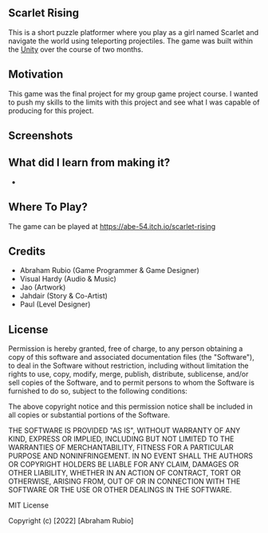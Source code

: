 ## Scarlet Rising
This is a short puzzle platformer where you play as a girl named Scarlet and navigate the world using teleporting projectiles. The game was built within the [Unity](https://unity.com/) over the course of two months. 

## Motivation
This game was the final project for my group game project course. I wanted to push my skills to the limits with this project and see what I was capable of producing for this project.
 
## Screenshots
<p float="left">
<!--   <img src="https://user-images.githubusercontent.com/93175657/210475520-70e018e7-d17d-4d31-bcf8-08189a79e382.png" width="600" /> -->
</p>

## What did I learn from making it?
- 

## Where To Play?
The game can be played at https://abe-54.itch.io/scarlet-rising

## Credits
- Abraham Rubio (Game Programmer & Game Designer)
- Visual Hardy (Audio & Music)
- Jao (Artwork)
- Jahdair (Story & Co-Artist)
- Paul (Level Designer)


## License
Permission is hereby granted, free of charge, to any person obtaining a copy
of this software and associated documentation files (the "Software"), to deal
in the Software without restriction, including without limitation the rights
to use, copy, modify, merge, publish, distribute, sublicense, and/or sell
copies of the Software, and to permit persons to whom the Software is
furnished to do so, subject to the following conditions:

The above copyright notice and this permission notice shall be included in all
copies or substantial portions of the Software.

THE SOFTWARE IS PROVIDED "AS IS", WITHOUT WARRANTY OF ANY KIND, EXPRESS OR
IMPLIED, INCLUDING BUT NOT LIMITED TO THE WARRANTIES OF MERCHANTABILITY,
FITNESS FOR A PARTICULAR PURPOSE AND NONINFRINGEMENT. IN NO EVENT SHALL THE
AUTHORS OR COPYRIGHT HOLDERS BE LIABLE FOR ANY CLAIM, DAMAGES OR OTHER
LIABILITY, WHETHER IN AN ACTION OF CONTRACT, TORT OR OTHERWISE, ARISING FROM,
OUT OF OR IN CONNECTION WITH THE SOFTWARE OR THE USE OR OTHER DEALINGS IN THE
SOFTWARE.

MIT License

Copyright (c) [2022] [Abraham Rubio]
